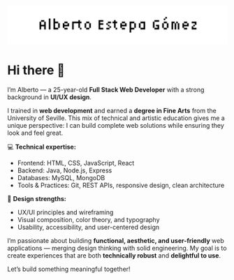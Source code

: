 ![Alberto Estepa Gómez](img/aLBERTO.gif)

# Hi there 👋  
I’m Alberto — a 25-year-old **Full Stack Web Developer** with a strong background in **UI/UX design**.

I trained in **web development** and earned a **degree in Fine Arts** from the University of Seville. This mix of technical and artistic education gives me a unique perspective: I can build complete web solutions while ensuring they look and feel great.

💻 **Technical expertise:**  
- Frontend: HTML, CSS, JavaScript, React  
- Backend: Java, Node.js, Express  
- Databases: MySQL, MongoDB  
- Tools & Practices: Git, REST APIs, responsive design, clean architecture  

🎨 **Design strengths:**  
- UX/UI principles and wireframing  
- Visual composition, color theory, and typography  
- Usability, accessibility, and user-centered design  

I’m passionate about building **functional, aesthetic, and user-friendly** web applications — merging design thinking with solid engineering. My goal is to create experiences that are both **technically robust** and **delightful to use**.

Let’s build something meaningful together!



